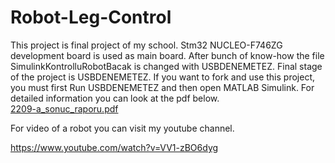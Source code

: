 # Robot-Leg-Control
This project is final project of my school. Stm32 NUCLEO-F746ZG development board is used as main board. 
After bunch of know-how the file SimulinkKontrolluRobotBacak is changed with USBDENEMETEZ. Final stage of the project is USBDENEMETEZ.
If you want to fork and use this project, you must first Run USBDENEMETEZ and then open MATLAB Simulink.
For detailed information you can look at the pdf below.   
 [2209-a_sonuc_raporu.pdf](https://github.com/user-attachments/files/18245830/2209-a_sonuc_raporu.pdf)

For video of a robot you can visit my youtube channel.

https://www.youtube.com/watch?v=VV1-zBO6dyg
